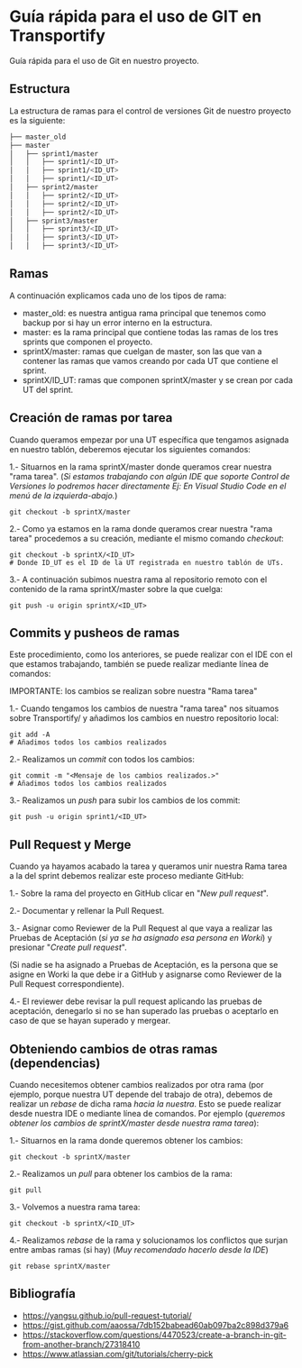 # Guía rápida para el uso de GIT en Transportify

Guía rápida para el uso de Git en nuestro proyecto.

## Estructura

La estructura de ramas para el control de versiones Git de nuestro proyecto es la siguiente:

```bash
├── master_old
├── master
│   ├── sprint1/master
│   │   ├── sprint1/<ID_UT>
│   │   ├── sprint1/<ID_UT>
│   │   ├── sprint1/<ID_UT>
│   ├── sprint2/master
│   │   ├── sprint2/<ID_UT>
│   │   ├── sprint2/<ID_UT>
│   │   ├── sprint2/<ID_UT>
│   ├── sprint3/master
│   │   ├── sprint3/<ID_UT>
│   │   ├── sprint3/<ID_UT>
│   │   ├── sprint3/<ID_UT>
```


## Ramas

A continuación explicamos cada uno de los tipos de rama:

- master_old: es nuestra antigua rama principal que tenemos como backup por si hay un error interno en la estructura.
- master: es la rama principal que contiene todas las ramas de los tres sprints que componen el proyecto.
- sprintX/master: ramas que cuelgan de master, son las que van a contener las ramas que vamos creando por cada UT que contiene el sprint.
- sprintX/ID_UT: ramas que componen sprintX/master y se crean por cada UT del sprint.

## Creación de ramas por tarea

Cuando queramos empezar por una UT específica que tengamos asignada en nuestro tablón, deberemos ejecutar los siguientes comandos:

1.- Situarnos en la rama sprintX/master donde queramos crear nuestra "rama tarea". (*Si estamos trabajando con algún IDE que soporte Control de Versiones lo podremos hacer directamente Ej: En Visual Studio Code en el menú de la izquierda-abajo.*)

```shell
git checkout -b sprintX/master
```

2.- Como ya estamos en la rama donde queramos crear nuestra "rama tarea" procedemos a su creación, mediante el mismo comando *checkout*:

```shell
git checkout -b sprintX/<ID_UT>
# Donde ID_UT es el ID de la UT registrada en nuestro tablón de UTs.
```

3.- A continuación subimos nuestra rama al repositorio remoto con el contenido de la rama sprintX/master sobre la que cuelga:

```shell
git push -u origin sprintX/<ID_UT>
```

## Commits y pusheos de ramas

Este procedimiento, como los anteriores, se puede realizar con el IDE con el que estamos trabajando, también se puede realizar mediante línea de comandos:

IMPORTANTE: los cambios se realizan sobre nuestra "Rama tarea"

1.- Cuando tengamos los cambios de nuestra "rama tarea" nos situamos sobre Transportify/ y añadimos los cambios en nuestro repositorio local:

```shell
git add -A
# Añadimos todos los cambios realizados
```

2.- Realizamos un *commit* con todos los cambios:

```shell
git commit -m "<Mensaje de los cambios realizados.>"
# Añadimos todos los cambios realizados
```

3.- Realizamos un *push* para subir los cambios de los commit:

```shell
git push -u origin sprint1/<ID_UT>
```

## Pull Request y Merge

Cuando ya hayamos acabado la tarea y queramos unir nuestra Rama tarea a la del sprint debemos realizar este proceso mediante GitHub:

1.- Sobre la rama del proyecto en GitHub clicar en "*New pull request*".

2.- Documentar y rellenar la Pull Request.

3.- Asignar como Reviewer de la Pull Request al que vaya a realizar las Pruebas de Aceptación (*si ya se ha asignado esa persona en Worki*) y presionar "*Create pull request*". 

(Si nadie se ha asignado a Pruebas de Aceptación, es la persona que se asigne en Worki la que debe ir a GitHub y asignarse como Reviewer de la Pull Request correspondiente).

4.- El reviewer debe revisar la pull request aplicando las pruebas de aceptación, denegarlo si no se han superado las pruebas o aceptarlo en caso de que se hayan superado y mergear.


## Obteniendo cambios de otras ramas (dependencias)
Cuando necesitemos obtener cambios realizados por otra rama (por ejemplo, porque nuestra UT depende del trabajo de otra), debemos de realizar un *rebase* de dicha rama *hacia la nuestra*. Esto se puede realizar desde nuestra IDE o mediante línea de comandos. Por ejemplo (*queremos obtener los cambios de sprintX/master desde nuestra rama tarea*):

1.- Situarnos en la rama donde queremos obtener los cambios:

```shell
git checkout -b sprintX/master
```

2.- Realizamos un *pull* para obtener los cambios de la rama:

```shell
git pull
```

3.- Volvemos a nuestra rama tarea:

```shell
git checkout -b sprintX/<ID_UT>
```

4.- Realizamos *rebase* de la rama y solucionamos los conflictos que surjan entre ambas ramas (si hay) (*Muy recomendado hacerlo desde la IDE*)

```shell
git rebase sprintX/master
```

## Bibliografía

- https://yangsu.github.io/pull-request-tutorial/
- https://gist.github.com/aaossa/7db152babead60ab097ba2c898d379a6
- https://stackoverflow.com/questions/4470523/create-a-branch-in-git-from-another-branch/27318410
- https://www.atlassian.com/git/tutorials/cherry-pick
